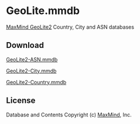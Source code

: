 # GeoLite.mmdb

[MaxMind GeoLite2](https://dev.maxmind.com/geoip/geoip2/geolite2/) Country, City and ASN databases

## Download

[GeoLite2-ASN.mmdb](https://github.com/LOVECHEN/GeoLite.mmdb/raw/download/GeoLite2-ASN.mmdb)

[GeoLite2-City.mmdb](https://github.com/LOVECHEN/GeoLite.mmdb/raw/download/GeoLite2-City.mmdb)

[GeoLite2-Country.mmdb](https://github.com/LOVECHEN/GeoLite.mmdb/raw/download/GeoLite2-Country.mmdb)

## License

Database and Contents Copyright (c) [MaxMind](https://www.maxmind.com/), Inc.
